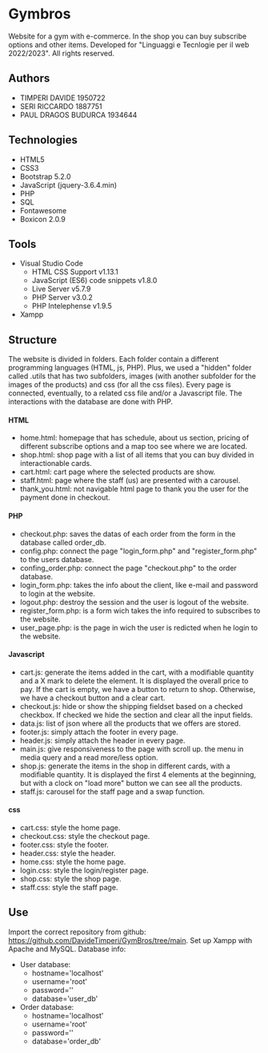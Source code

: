 
# Gymbros

Website for a gym with e-commerce. In the shop you can buy subscribe options and other items.
Developed for "Linguaggi e Tecnlogie per il web 2022/2023".
All rights reserved.


## Authors
- TIMPERI DAVIDE 1950722
- SERI RICCARDO 1887751
- PAUL DRAGOS BUDURCA 1934644

## Technologies
- HTML5
- CSS3
- Bootstrap 5.2.0 
- JavaScript (jquery-3.6.4.min)
- PHP 
- SQL
- Fontawesome
- Boxicon 2.0.9

## Tools
- Visual Studio Code
    - HTML CSS Support v1.13.1
    - JavaScript (ES6) code snippets v1.8.0
    - Live Server v5.7.9
    - PHP Server v3.0.2
    - PHP Intelephense v1.9.5
- Xampp

## Structure
The website is divided in folders. Each folder contain a different programming languages (HTML, js, PHP). Plus, we used a "hidden" folder called .utils that has two subfolders, images (with another subfolder for the images of the products) and css (for all the css files). Every page is connected, eventually, to a related css file and/or a Javascript file. The interactions with the database are done with PHP.

#### HTML
- home.html: homepage that has schedule, about us section, pricing of different subscribe options and a map too see where we are located.
- shop.html: shop page with a list of all items that you can buy divided in interactionable cards.
- cart.html: cart page where the selected products are show.
- staff.html: page where the staff (us) are presented with a carousel.
- thank_you.html: not navigable html page to thank you the user for the payment done in checkout.

#### PHP
- checkout.php: saves the datas of each order from the form in the database called order_db.
- config.php: connect the page "login_form.php" and "register_form.php" to the users database. 
- confing_order.php:  connect the page "checkout.php" to the order database.
- login_form.php: takes the info about the client, like e-mail and password to login at the website.
- logout.php: destroy the session and the user is logout of the website.
- register_form.php: is a form wich takes the info required to subscribes to the website.
- user_page.php: is the page in wich the user is redicted when he login to the website.

#### Javascript
- cart.js: generate the items added in the cart, with a modifiable quantity and a X mark to delete the element. It is displayed the overall price to pay. If the cart is empty, we have a button to return to shop. Otherwise, we have a checkout button and a clear cart.
- checkout.js: hide or show the shipping fieldset based on a checked checkbox. If checked we hide the section and clear all the input fields.
- data.js: list of json where all the products that we offers are stored.
- footer.js: simply attach the footer in every page.
- header.js: simply attach the header in every page.
- main.js: give responsiveness to the page with scroll up. the menu in media query and a read more/less option.
- shop.js: generate the items in the shop in different cards, with a modifiable quantity. It is displayed the first 4 elements at the beginning, but with a clock on "load more" button we can see all the products.
- staff.js: carousel for the staff page and a swap function.

#### css
- cart.css: style the home page.
- checkout.css: style the checkout page.
- footer.css: style the footer.
- header.css: style the header.
- home.css: style the home page.
- login.css: style the login/register page.
- shop.css: style the shop page.
- staff.css: style the staff page.

## Use
Import the correct repository from github: https://github.com/DavideTimperi/GymBros/tree/main.
Set up Xampp with Apache and MySQL. 
Database info:
- User database: 
    - hostname='localhost'
    - username='root'
    - password=''
    - database='user_db'
- Order database: 
    - hostname='localhost'
    - username='root'
    - password=''
    - database='order_db'


